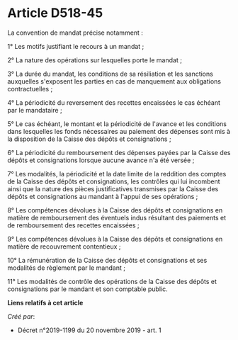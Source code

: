 # Article D518-45

La convention de mandat précise notamment :

1° Les motifs justifiant le recours à un mandat ;

2° La nature des opérations sur lesquelles porte le mandat ;

3° La durée du mandat, les conditions de sa résiliation et les sanctions auxquelles s'exposent les parties en cas de
manquement aux obligations contractuelles ;

4° La périodicité du reversement des recettes encaissées le cas échéant par le mandataire ;

5° Le cas échéant, le montant et la périodicité de l'avance et les conditions dans lesquelles les fonds nécessaires au
paiement des dépenses sont mis à la disposition de la Caisse des dépôts et consignations ;

6° La périodicité du remboursement des dépenses payées par la Caisse des dépôts et consignations lorsque aucune avance n'a
été versée ;

7° Les modalités, la périodicité et la date limite de la reddition des comptes de la Caisse des dépôts et consignations, les
contrôles qui lui incombent ainsi que la nature des pièces justificatives transmises par la Caisse des dépôts et
consignations au mandant à l'appui de ses opérations ;

8° Les compétences dévolues à la Caisse des dépôts et consignations en matière de remboursement des éventuels indus résultant
des paiements et de remboursement des recettes encaissées ;

9° Les compétences dévolues à la Caisse des dépôts et consignations en matière de recouvrement contentieux ;

10° La rémunération de la Caisse des dépôts et consignations et ses modalités de règlement par le mandant ;

11° Les modalités de contrôle des opérations de la Caisse des dépôts et consignations par le mandant et son comptable public.

**Liens relatifs à cet article**

_Créé par_:

  - Décret n°2019-1199 du 20 novembre 2019 - art. 1
